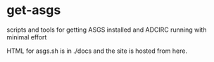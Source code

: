 # get-asgs
scripts and tools for getting ASGS installed and ADCIRC running with minimal effort

HTML for asgs.sh is in ./docs and the site is hosted from here.
